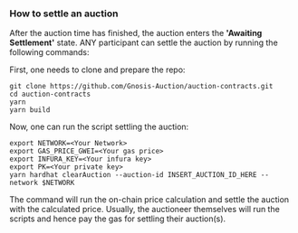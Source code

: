 ### How to settle an auction 

After the auction time has finished, the auction enters the **'Awaiting Settlement'** state. 
ANY participant can settle the auction by running the following commands:

First, one needs to clone and prepare the repo:

```
git clone https://github.com/Gnosis-Auction/auction-contracts.git
cd auction-contracts
yarn
yarn build
```

Now, one can run the script settling the auction:

```
export NETWORK=<Your Network>
export GAS_PRICE_GWEI=<Your gas price>
export INFURA_KEY=<Your infura key>
export PK=<Your private key>
yarn hardhat clearAuction --auction-id INSERT_AUCTION_ID_HERE --network $NETWORK
```

The command will run the on-chain price calculation and settle the auction with the calculated price. Usually, the auctioneer themselves will run the scripts and hence pay the gas for settling their auction(s).
